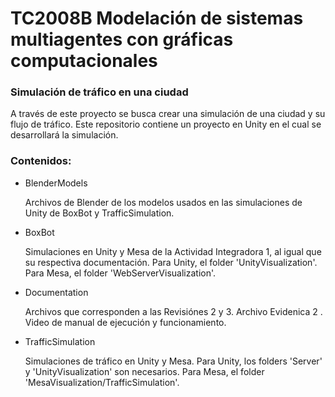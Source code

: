 # TC2008B Modelación de sistemas multiagentes con gráficas computacionales

### Simulación de tráfico en una ciudad

A través de este proyecto se busca crear una simulación de una ciudad y su flujo de tráfico. 
Este repositorio contiene un proyecto en Unity en el cual se desarrollará la simulación.

### Contenidos:

- BlenderModels

	Archivos de Blender de los modelos usados en las simulaciones de Unity de BoxBot y TrafficSimulation.
	
- BoxBot

	Simulaciones en Unity y Mesa de la Actividad Integradora 1, al igual que su respectiva documentación.
	Para Unity, el folder 'UnityVisualization'. 
	Para Mesa, el folder 'WebServerVisualization'.
	
- Documentation

	Archivos que corresponden a las Revisiónes 2 y 3. 
	Archivo Evidenica 2 .
	Video de manual de ejecución y funcionamiento.
	
- TrafficSimulation

	Simulaciones de tráfico en Unity y Mesa.
	Para Unity, los folders 'Server' y 'UnityVisualization' son necesarios.
	Para Mesa, el folder 'MesaVisualization/TrafficSimulation'.
	
	

